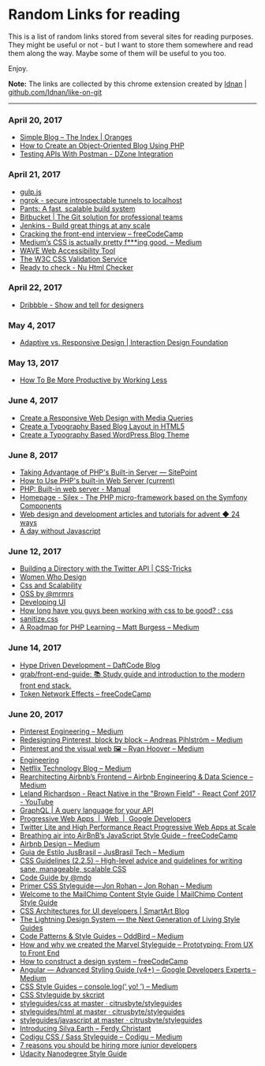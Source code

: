 # Random Links for reading
This is a list of random links stored from several sites for reading purposes.
They might be useful or not - but I want to store them somewhere and read them along the way.
Maybe some of them will be useful to you too.

Enjoy.

**Note:**
The links are collected by this chrome extension created by [Idnan](https://github.com/Idnan) | [github.com/Idnan/like-on-git](https://github.com/Idnan/like-on-git)

- - -

### April 20, 2017
- [Simple Blog – The Index | Oranges](https://graeson.wordpress.com/2011/02/11/simple-blog-the-index/)
- [How to Create an Object-Oriented Blog Using PHP](https://code.tutsplus.com/tutorials/how-to-create-an-object-oriented-blog-using-php--net-1230)
- [Testing APIs With Postman - DZone Integration](https://dzone.com/articles/testing-apis-with-postman?edition=292900)

### April 21, 2017
- [gulp.js](http://gulpjs.com/)
- [ngrok - secure introspectable tunnels to localhost](https://ngrok.com/)
- [Pants: A fast, scalable build system](http://pantsbuild.github.io/)
- [Bitbucket | The Git solution for professional teams](https://bitbucket.org/)
- [Jenkins - Build great things at any scale](https://jenkins.io/)
- [Cracking the front-end interview – freeCodeCamp](https://medium.freecodecamp.com/cracking-the-front-end-interview-9a34cd46237) 
- [Medium’s CSS is actually pretty f***ing good. – Medium](https://medium.com/@fat/mediums-css-is-actually-pretty-fucking-good-b8e2a6c78b06) 
- [WAVE Web Accessibility Tool](http://wave.webaim.org/) 
- [The W3C CSS Validation Service](http://jigsaw.w3.org/css-validator/) 
- [Ready to check - Nu Html Checker](https://validator.w3.org/nu/) 

### April 22, 2017
- [Dribbble - Show and tell for designers](https://dribbble.com/) 

### May 4, 2017
- [Adaptive vs. Responsive Design | Interaction Design Foundation](https://www.interaction-design.org/literature/article/adaptive-vs-responsive-design) 

### May 13, 2017
- [How To Be More Productive by Working Less](https://markmanson.net/how-to-be-more-productive) 

### June 4, 2017
- [Create a Responsive Web Design with Media Queries](https://line25.com/tutorials/create-a-responsive-web-design-with-media-queries) 
- [Create a Typography Based Blog Layout in HTML5](https://line25.com/tutorials/create-a-typography-based-blog-layout-in-html5) 
- [Create a Typography Based WordPress Blog Theme](https://line25.com/tutorials/create-a-typography-based-wordpress-blog-theme) 

### June 8, 2017
- [Taking Advantage of PHP's Built-in Server — SitePoint](https://www.sitepoint.com/taking-advantage-of-phps-built-in-server/) 
- [How to Use PHP's built-in Web Server (current)](http://symfony.com/doc/current/setup/built_in_web_server.html) 
- [PHP: Built-in web server - Manual](http://php.net/manual/en/features.commandline.webserver.php) 
- [Homepage - Silex - The PHP micro-framework based on the Symfony Components](https://silex.sensiolabs.org/) 
- [Web design and development articles and tutorials for advent ◆ 24 ways](https://24ways.org/) 
- [A day without Javascript](https://sonniesedge.co.uk/blog/a-day-without-javascript) 

### June 12, 2017
- [Building a Directory with the Twitter API | CSS-Tricks](https://css-tricks.com/building-directory-twitter-api/) 
- [Women Who Design](https://womenwho.design/) 
- [Css and Scalability](http://mrmrs.github.io/writing/2016/03/24/scalable-css/) 
- [OSS by @mrmrs](http://mrmrs.github.io/) 
- [Developing UI](http://mrmrs.github.io/writing/2016/04/21/developing-ui/) 
- [How long have you guys been working with css to be good? : css](https://www.reddit.com/r/css/comments/6g8jbs/how_long_have_you_guys_been_working_with_css_to/?st=J3QOBWJL&sh=c650bc2f) 
- [sanitize.css](https://jonathantneal.github.io/sanitize.css/) 
- [A Roadmap for PHP Learning – Matt Burgess – Medium](https://medium.com/@mattburgess/a-roadmap-for-php-learning-e7071b528424) 

### June 14, 2017
- [Hype Driven Development – DaftCode Blog](https://blog.daftcode.pl/hype-driven-development-3469fc2e9b22) 
- [grab/front-end-guide: 📚 Study guide and introduction to the modern front end stack.](https://github.com/grab/front-end-guide) 
- [Token Network Effects – freeCodeCamp](https://medium.freecodecamp.com/token-network-effects-a-new-business-model-for-a-decentralized-web-6cde8b4e862) 

### June 20, 2017
- [Pinterest Engineering – Medium](https://medium.com/@Pinterest_Engineering) 
- [Redesigning Pinterest, block by block – Andreas Pihlström – Medium](https://medium.com/@suprb/redesigning-pinterest-block-by-block-6040a00d80a3) 
- [Pinterest and the visual web 🖼 – Ryan Hoover – Medium](https://medium.com/@rrhoover/pinterest-and-the-visual-web-9cb88cdf4f9) 
- [Engineering](https://blog.twitter.com/engineering/en_us.html) 
- [Netflix Technology Blog – Medium](https://medium.com/@NetflixTechBlog) 
- [Rearchitecting Airbnb’s Frontend – Airbnb Engineering & Data Science – Medium](https://medium.com/airbnb-engineering/rearchitecting-airbnbs-frontend-5e213efc24d2) 
- [Leland Richardson - React Native in the "Brown Field" - React Conf 2017 - YouTube](https://www.youtube.com/watch?v=tWitQoPgs8w) 
- [GraphQL | A query language for your API](http://graphql.org/) 
- [Progressive Web Apps  |  Web  |  Google Developers](https://developers.google.com/web/progressive-web-apps/) 
- [Twitter Lite and High Performance React Progressive Web Apps at Scale](https://medium.com/@paularmstrong/twitter-lite-and-high-performance-react-progressive-web-apps-at-scale-d28a00e780a3) 
- [Breathing air into AirBnB’s JavaScript Style Guide – freeCodeCamp](https://medium.freecodecamp.com/adding-some-air-to-the-airbnb-style-guide-3df40e31c57a) 
- [Airbnb Design – Medium](https://medium.com/airbnb-design) 
- [Guia de Estilo JusBrasil – JusBrasil Tech – Medium](https://medium.com/jusbrasil-tech/guia-de-estilo-jusbrasil-964a511b396a) 
- [CSS Guidelines (2.2.5) – High-level advice and guidelines for writing sane, manageable, scalable CSS](https://cssguidelin.es/#the-importance-of-a-styleguide) 
- [Code Guide by @mdo](http://codeguide.co/) 
- [Primer CSS Styleguide — Jon Rohan – Jon Rohan – Medium](https://medium.com/@jonrohan/primer-css-styleguide-jon-rohan-33b26e96877f) 
- [Welcome to the MailChimp Content Style Guide | MailChimp Content Style Guide](http://styleguide.mailchimp.com/) 
- [CSS Architectures for UI developers | SmartArt Blog](http://blog.smartart.it/2016/11/24/css-architectures-ui-developers) 
- [The Lightning Design System — the Next Generation of Living Style Guides](https://medium.com/salesforce-ux/the-lightning-design-system-is-the-next-generation-of-living-style-guides-9addc769c317) 
- [Code Patterns & Style Guides – OddBird – Medium](https://medium.com/oddbird-web/code-patterns-style-guides-360a709d3b7f) 
- [How and why we created the Marvel Styleguide – Prototyping: From UX to Front End](https://blog.prototypr.io/the-marvel-styleguide-79b9757add23) 
- [How to construct a design system – freeCodeCamp](https://medium.freecodecamp.com/how-to-construct-a-design-system-864adbf2a117) 
- [Angular — Advanced Styling Guide (v4+) – Google Developers Experts – Medium](https://medium.com/google-developer-experts/angular-advanced-styling-guide-v4-f0765616e635) 
- [CSS Style Guides – console.log(‘ yo! ’) – Medium](https://medium.com/console-log-yo/css-style-guides-b56b0ee5b18c) 
- [CSS Styleguide by skcript](http://skcript.github.io/styleguide-css/) 
- [styleguides/css at master · citrusbyte/styleguides](https://github.com/citrusbyte/styleguides/tree/master/css) 
- [styleguides/html at master · citrusbyte/styleguides](https://github.com/citrusbyte/styleguides/tree/master/html) 
- [styleguides/javascript at master · citrusbyte/styleguides](https://github.com/citrusbyte/styleguides/tree/master/javascript) 
- [Introducing Silva.Earth – Ferdy Christant](https://ferdychristant.com/introducing-silva-earth-8787fc404ae6) 
- [Codigu CSS / Sass Styleguide – Codigu – Medium](https://medium.com/@codiguco/codigu-css-sass-styleguide-c7229429d8bf) 
- [7 reasons you should be hiring more junior developers](https://medium.com/fed-or-dead/7-reasons-you-should-be-hiring-more-junior-developers-49f8d4a32fd0) 
- [Udacity Nanodegree Style Guide](http://udacity.github.io/frontend-nanodegree-styleguide/index.html) 
